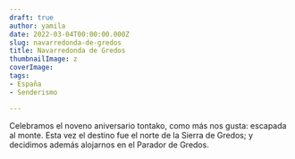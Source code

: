 ```yaml
---
draft: true
author: yamila
date: 2022-03-04T00:00:00.000Z
slug: navarredonda-de-gredos
title: Navarredonda de Gredos
thumbnailImage: z
coverImage:
tags:
- España
- Senderismo

---
```


Celebramos el noveno aniversario tontako, como más nos gusta: escapada al monte. Esta vez el destino fue el norte de la Sierra de Gredos; y decidimos además alojarnos en el Parador de Gredos.

<!--more-->
